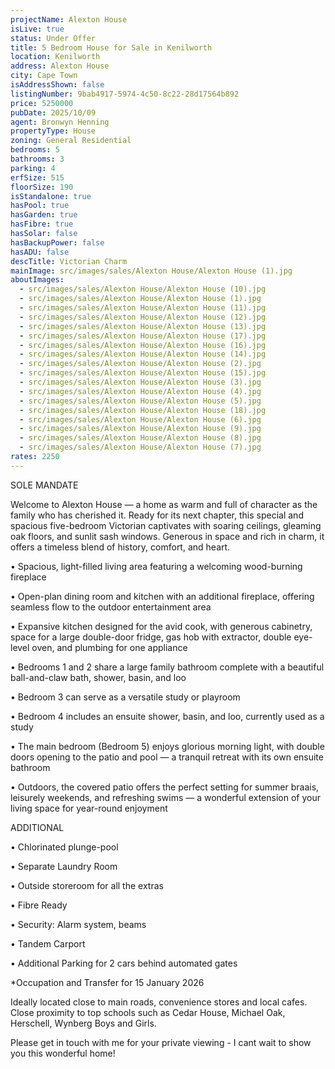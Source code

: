 ```yaml
---
projectName: Alexton House
isLive: true
status: Under Offer
title: 5 Bedroom House for Sale in Kenilworth
location: Kenilworth
address: Alexton House
city: Cape Town
isAddressShown: false
listingNumber: 9bab4917-5974-4c50-8c22-28d17564b892
price: 5250000
pubDate: 2025/10/09
agent: Bronwyn Henning
propertyType: House
zoning: General Residential
bedrooms: 5
bathrooms: 3
parking: 4
erfSize: 515
floorSize: 190
isStandalone: true
hasPool: true
hasGarden: true
hasFibre: true
hasSolar: false
hasBackupPower: false
hasADU: false
descTitle: Victorian Charm
mainImage: src/images/sales/Alexton House/Alexton House (1).jpg
aboutImages:
  - src/images/sales/Alexton House/Alexton House (10).jpg
  - src/images/sales/Alexton House/Alexton House (1).jpg
  - src/images/sales/Alexton House/Alexton House (11).jpg
  - src/images/sales/Alexton House/Alexton House (12).jpg
  - src/images/sales/Alexton House/Alexton House (13).jpg
  - src/images/sales/Alexton House/Alexton House (17).jpg
  - src/images/sales/Alexton House/Alexton House (16).jpg
  - src/images/sales/Alexton House/Alexton House (14).jpg
  - src/images/sales/Alexton House/Alexton House (2).jpg
  - src/images/sales/Alexton House/Alexton House (15).jpg
  - src/images/sales/Alexton House/Alexton House (3).jpg
  - src/images/sales/Alexton House/Alexton House (4).jpg
  - src/images/sales/Alexton House/Alexton House (5).jpg
  - src/images/sales/Alexton House/Alexton House (18).jpg
  - src/images/sales/Alexton House/Alexton House (6).jpg
  - src/images/sales/Alexton House/Alexton House (9).jpg
  - src/images/sales/Alexton House/Alexton House (8).jpg
  - src/images/sales/Alexton House/Alexton House (7).jpg
rates: 2250
---
```

SOLE MANDATE

Welcome to Alexton House — a home as warm and full of character as the family who has cherished it. Ready for its next chapter, this special and spacious five-bedroom Victorian captivates with soaring ceilings, gleaming oak floors, and sunlit sash windows. Generous in space and rich in charm, it offers a timeless blend of history, comfort, and heart.

• Spacious, light-filled living area featuring a welcoming wood-burning fireplace

• Open-plan dining room and kitchen with an additional fireplace, offering seamless flow to the outdoor entertainment area

• Expansive kitchen designed for the avid cook, with generous cabinetry, space for a large double-door fridge, gas hob with extractor, double eye-level oven, and plumbing for one appliance

• Bedrooms 1 and 2 share a large family bathroom complete with a beautiful ball-and-claw bath, shower, basin, and loo

• Bedroom 3 can serve as a versatile study or playroom

• Bedroom 4 includes an ensuite shower, basin, and loo, currently used as a study

• The main bedroom (Bedroom 5) enjoys glorious morning light, with double doors opening to the patio and pool — a tranquil retreat with its own ensuite bathroom

• Outdoors, the covered patio offers the perfect setting for summer braais, leisurely weekends, and refreshing swims — a wonderful extension of your living space for year-round enjoyment

ADDITIONAL

• Chlorinated plunge-pool

• Separate Laundry Room

• Outside storeroom for all the extras

• Fibre Ready

• Security: Alarm system, beams

• Tandem Carport

• Additional Parking for 2 cars behind automated gates

\*Occupation and Transfer for 15 January 2026

Ideally located close to main roads, convenience stores and local cafes. Close proximity to top schools such as Cedar House, Michael Oak, Herschell, Wynberg Boys and Girls.

Please get in touch with me for your private viewing - I cant wait to show you this wonderful home!